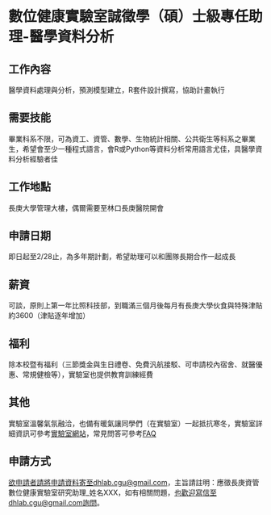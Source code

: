 # 數位健康實驗室誠徵學（碩）士級專任助理-醫學資料分析

## 工作內容
醫學資料處理與分析，預測模型建立，R套件設計撰寫，協助計畫執行

## 需要技能
畢業科系不限，可為資工、資管、數學、生物統計相關、公共衛生等科系之畢業生，希望會至少一種程式語言，會R或Python等資料分析常用語言尤佳，具醫學資料分析經驗者佳

## 工作地點
長庚大學管理大樓，偶爾需要至林口長庚醫院開會

## 申請日期
即日起至2/28止，為多年期計劃，希望助理可以和團隊長期合作一起成長

## 薪資
可談，原則上第一年比照科技部，到職滿三個月後每月有長庚大學伙食與特殊津貼約3600（津貼逐年增加）

## 福利
除本校暨有福利（三節獎金與生日禮卷、免費汎航接駁、可申請校內宿舍、就醫優惠、常規健檢等），實驗室也提供教育訓練經費

## 其他
實驗室溫馨氣氛融洽，也備有暖氣讓同學們（在實驗室）一起抵抗寒冬，實驗室詳細資訊可參考[實驗室網站](https://dhlab-cgu.github.io/)，常見問答可參考[FAQ](https://github.com/DHLab-CGU/Resources/blob/master/FAQ.md)


## 申請方式
欲申請者請將申請資料寄至dhlab.cgu@gmail.com，主旨請註明：應徵長庚資管數位健康實驗室研究助理_姓名XXX，如有相關問題，也歡迎寫信至dhlab.cgu@gmail.com詢問。
